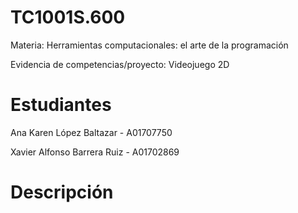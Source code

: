 # TC1001S.600
Materia: Herramientas computacionales: el arte de la programación

Evidencia de competencias/proyecto: Videojuego 2D

# Estudiantes

Ana Karen López Baltazar - A01707750

Xavier Alfonso Barrera Ruiz - A01702869

# Descripción
